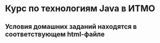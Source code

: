 # Курс по технологиям Java в ИТМО
## Условия домашних заданий находятся в соответствующем html-файле
